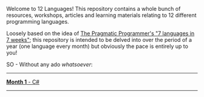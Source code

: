 Welcome to 12 Languages! This repository contains a whole bunch of resources, workshops, articles and learning materials relating to 12 different programming languages.

Loosely based on the idea of [The Pragmatic Programmer's "7 languages in 7 weeks"](https://pragprog.com/book/btlang/seven-languages-in-seven-weeks); this repository is intended to be delved into over the period of a year (one language every month) but obviously the pace is entirely up to you!

SO - Without any ado _whatsoever_:

---

[**Month 1** - C#](c-sharp.md)

---
